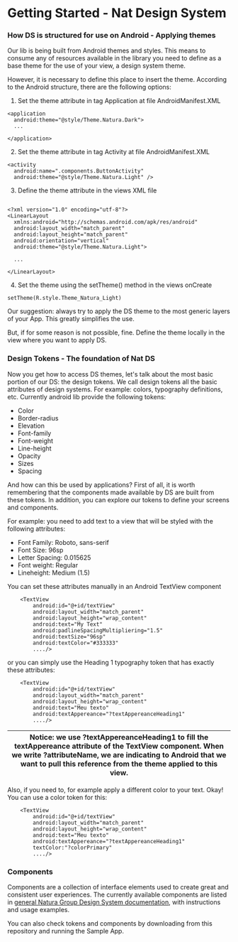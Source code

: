 # Getting Started - Nat Design System

### How DS is structured for use on Android - Applying themes

Our lib is being built from Android themes and styles. This means to consume any of resources available in the library you need to define as a base theme for the use of your view, a design system theme.

However, it is necessary to define this place to insert the theme. According to the Android structure, there are the following options:

1) Set the theme attribute in tag Application at file AndroidManifest.XML 
    
```android
<application 
  android:theme="@style/Theme.Natura.Dark">
  ...

</application>
```

2) Set the theme attribute in tag Activity at file AndroidManifest.XML

```android
<activity
  android:name=".components.ButtonActivity"
  android:theme="@style/Theme.Natura.Light" />
```

3) Define the theme attribute in the views XML file
  ```android
   
<?xml version="1.0" encoding="utf-8"?>
<LinearLayout
    xmlns:android="http://schemas.android.com/apk/res/android"
    android:layout_width="match_parent"
    android:layout_height="match_parent"
    android:orientation="vertical"
    android:theme="@style/Theme.Natura.Light">

    ...

 </LinearLayout>   
   ```
   
4) Set the theme using the setTheme() method in the views onCreate
```android
setTheme(R.style.Theme_Natura_Light)
```

Our suggestion: always try to apply the DS theme to the most generic layers of your App. This
greatly simplifies the use.

But, if for some reason is not possible, fine. Define the theme locally in the view where you want
to apply DS.


### Design Tokens - The foundation of Nat DS

Now you get how to access DS themes, let's talk about the most basic portion of our DS: the design tokens. We call design tokens all the basic attributes of design systems. For example: colors, typography definitions, etc. Currently android lib provide the following tokens:

- Color
- Border-radius
- Elevation
- Font-family
- Font-weight
- Line-height
- Opacity
- Sizes
- Spacing

And how can this be used by applications? First of all, it is worth remembering that the components made available by DS are built from these tokens. In addition, you can explore our tokens to define your screens and components.

For example: you need to add text to a view that will be styled with the following attributes:

- Font Family: Roboto, sans-serif
- Font Size: 96sp
- Letter Spacing: 0.015625
- Font weight: Regular
- Lineheight: Medium (1.5)

You can set these attributes manually in an Android TextView component

 ```android
     <TextView
         android:id="@+id/textView"
         android:layout_width="match_parent"
         android:layout_height="wrap_content"
         android:text="My Text"
         android:padlineSpacingMultipliering="1.5"
         android:textSize="96sp"
         android:textColor="#333333"
         ..../>
 ```

or you can simply use the Heading 1 typography token that has exactly these attributes:

  ```android
      <TextView
          android:id="@+id/textView"
          android:layout_width="match_parent"
          android:layout_height="wrap_content"
          android:text="Meu texto"
          android:textAppereance="?textAppereanceHeading1"
          ..../>
  ```

| Notice: we use ?textAppereanceHeading1 to fill the textAppereance attribute of the TextView component. When we write ?attributeName, we are indicating to Android that we want to pull this reference from the theme applied to this view. |
| --- |

Also, if you need to, for example apply a different color to your text. Okay! You can use a color
token for this:

  ```android
      <TextView
          android:id="@+id/textView"
          android:layout_width="match_parent"
          android:layout_height="wrap_content"
          android:text="Meu texto"
          android:textAppereance="?textAppereanceHeading1"
          textColor:"?colorPrimary"
          ..../>
  ```

### Components

Components are a collection of interface elements used to create great and consistent user experiences. The currently available components are listed in [general Natura Group Design System documentation](https://ds.natura.design), with instructions and usage examples.

You can also check tokens and components by downloading from this repository and running the Sample App.
